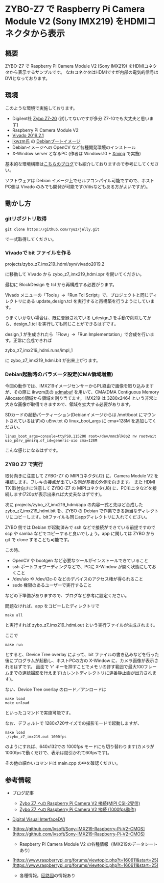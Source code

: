 # ZYBO-Z7 で Raspberry Pi Camera Module V2 (Sony IMX219) をHDMIコネクタから表示

## 概要

ZYBO-Z7 で Raspberry Pi Camera Module V2 (Sony IMX219) をHDMIコネクタから表示するサンプルです。
なおコネクタはHDMIですが内部の電気的信号はDVIとなっております。


## 環境

このような環境で実施しております。

- Digilent社 [Zybo Z7-20](https://reference.digilentinc.com/reference/programmable-logic/zybo-z7/start) (試してないですが多分 Z7-10でも大丈夫と思います)
- Raspberry Pi Camera Module V2
- [Vivado 2019.2.1](https://japan.xilinx.com/support/download.html)
- [ikwzm氏](https://qiita.com/ikwzm) の [Debianブートイメージ](https://qiita.com/ikwzm/items/7e90f0ca2165dbb9a577)
- Debianイメージへの OpenCV など各種開発環境のインストール
- X-Window server となるPC (作者は Windows10 + [Xming](https://sourceforge.net/projects/xming/) で実施)

基本的な環境構築は[こちらのブログ](https://ryuz.qrunch.io/entries/jU8BkKu8bxqOeGAC)でも紹介しておりますので参考にしてください。

ソフトウェアは Debian イメージ上でセルフコンパイル可能ですので、ホストPC側は Vivado のみでも開発が可能です(Vitisなどもある方がよいですが)。


## 動かし方

### gitリポジトリ取得

```
git clone https://github.com/ryuz/jelly.git
```

で一式取得してください。

### Vivadoで bit ファイルを作る

projects/zybo_z7_imx219_hdmi/syn/vivado2019.2

に移動して Vivado から zybo_z7_imx219_hdmi.xpr を開いてください。

最初に BlockDesign を tcl から再構成する必要がります。

Vivado メニューの「Tools」→「Run Tcl Script」で、プロジェクトと同じディレクトリにある update_design.tcl を実行すると再構築を行うようにしています。

うまくいかない場合は、既に登録されている i_design_1 を手動で削除してから、design_1.tcl を実行しても同じことができるはずです。


design_1 が生成されたら「Flow」→「Run Implementation」で合成を行います。正常に合成できれば

zybo_z7_imx219_hdmi.runs/impl_1

に zybo_z7_imx219_hdmi.bit が出来上がります。

### Debian起動時のパラメータ設定(CMA領域増量)

今回の動作では、IMX219イメージセンサーからPL経由で画像を取り込みますが、その際に ikwzm氏の [udmabuf](https://qiita.com/ikwzm/items/cc1bb33ff43a491440ea) を用いて、CMA(DMA Contiguous Memory Allocator)領域から領域を割り当てます。
IMX219 は 3280x2464 という非常に大きな画像が取得できますので、領域を拡大する必要があります。

SDカードの起動パーティーション(Debianイメージからは /mnt/boot にマウントされているはず)の uEnv.txt の linux_boot_args に cma=128M を追加してください。

```
linux_boot_args=console=ttyPS0,115200 root=/dev/mmcblk0p2 rw rootwait uio_pdrv_genirq.of_id=generic-uio cma=128M
```

こんな感じになるはずです。


### ZYBO Z7 で実行

取付向きに注意して ZYBO-Z7 の MIPIコネクタ(J2) に、Camera Module V2 を接続します。フレキの接点が出ている側が基板の外側を向きます。
また HDMI TX 取付向きに注意して ZYBO-Z7 の MIPIコネクタ(J8) に、PCモニタなどを接続します(720pが表示出来れば大丈夫なはずです)。

次に projects/zybo_z7_imx219_hdmi/app の内容一式と先ほど合成した zybo_z7_imx219_hdmi.bit を、ZYBO の Debian で作業できる適当なディレクトリにコピーします。bitファイルも同じappディレクトリに入れてください。

ZYBO 側では Debian が起動済みで ssh などで接続ができている前提ですので scp や samba などでコピーすると良いでしょう。app に関しては ZYBO から git で clone することも可能です。

この時、

- OpenCV や bootgen など必要なツールがインストールできていること
- ssh ポートフォワーディングなどで、PCに X-Window が開く状態にしておくこと
- /dev/uio や /dev/i2c-0 などのデバイスのアクセス権が得られること
- sudo 権限のあるユーザーで実行すること

などの下準備がありますので、ブログなど参考に設定ください。

問題なければ、app をコピーしたディレクトリで

```
make all
```

と実行すれば zybo_z7_imx219_hdmi.out という実行ファイルが生成されます。

ここで

```
make run
```

とすると、Device Tree overlay によって、bit ファイルの書き込みなどを行った後にプログラムが起動し、ホストPCの方の X-Window に、カメラ画像が表示されるはずです。
画面で 'r' キーを押すことでメモリの許す範囲で最大100フレームまでの連続撮影を行えます(カレントディレクトリに連番静止画が出力されます)。

ない、Device Tree overlay のロード／アンロードは

```
make load
make unload
```

といったコマンドで実施可能です。

なお、デフォルトで 1280x720サイズでの撮影モードで起動しますが、

```
make load
./zybo_z7_imx219.out 1000fps
```

のようにすれば、640x132での 1000fps モードにも切り替わります(カメラが1000fpsで動くだけで、表示は間引かれて60fpsです)。

その他の細かいコマンドは main.cpp の中を確認ください。


## 参考情報

- ブログ記事
    - [Zybo Z7 への Raspberry Pi Camera V2 接続(MIPI CSI-2受信)](http://ryuz.txt-nifty.com/blog/2018/04/zybo-z7-raspber.html)
    - [Zybo Z7 への Raspberry Pi Camera V2 接続 (1000fps動作)](http://ryuz.txt-nifty.com/blog/2018/05/zybo-z7-raspber.html)

- [Digital Visual InterfaceDVI](http://www.cs.unc.edu/Research/stc/FAQs/Video/dvi_spec-V1_0.pdf)

- [https://github.com/lvsoft/Sony-IMX219-Raspberry-Pi-V2-CMOS](https://github.com/lvsoft/Sony-IMX219-Raspberry-Pi-V2-CMOS)
    - Raspberry Pi Camera Module V2 の各種情報（IMX219のデータシートあり)
- [https://www.raspberrypi.org/forums/viewtopic.php?t=160611&start=25](https://www.raspberrypi.org/forums/viewtopic.php?t=160611&start=25)
    - 各種情報。[回路図](https://cdn.hackaday.io/images/5813621484631479007.jpg)の情報あり

